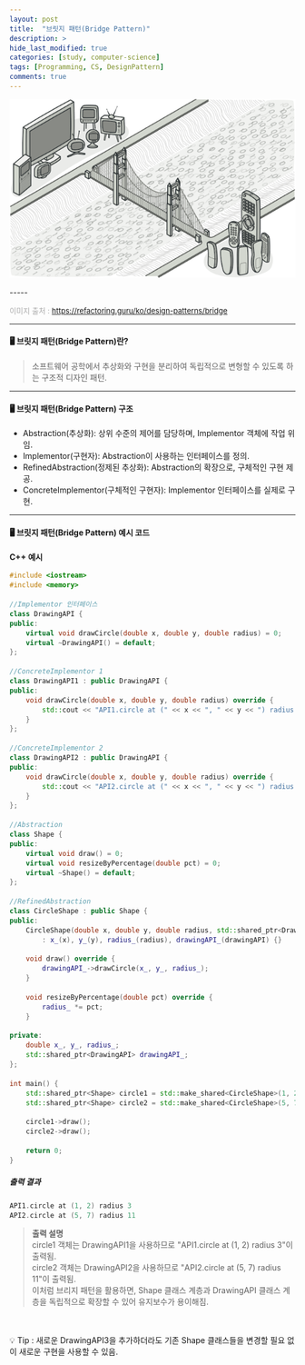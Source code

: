 ```yaml
---
layout: post
title:  "브릿지 패턴(Bridge Pattern)"
description: > 
hide_last_modified: true
categories: [study, computer-science]
tags: [Programming, CS, DesignPattern]
comments: true
---
```


<p align="center">
  <img src="../../../assets/img/blog/computer_science/bridge-pattern.png" style="width: 832px; height: auto;" />
</p>
-----

<span style="color:darkgray; font-size:13px;">이미지 출처 : https://refactoring.guru/ko/design-patterns/bridge </span>


-----
#### 🖥️ 브릿지 패턴(Bridge Pattern)란?
> 소프트웨어 공학에서 추상화와 구현을 분리하여 독립적으로 변형할 수 있도록 하는 구조적 디자인 패턴.

----
#### 🖥️ 브릿지 패턴(Bridge Pattern) 구조

- Abstraction(추상화): 상위 수준의 제어를 담당하며, Implementor 객체에 작업 위임.
- Implementor(구현자): Abstraction이 사용하는 인터페이스를 정의.
- RefinedAbstraction(정제된 추상화): Abstraction의 확장으로, 구체적인 구현 제공.
- ConcreteImplementor(구체적인 구현자): Implementor 인터페이스를 실제로 구현.

----
#### 🖥️ 브릿지 패턴(Bridge Pattern) 예시 코드

**C++ 예시**

```cpp
#include <iostream>
#include <memory>

//Implementor 인터페이스
class DrawingAPI {
public:
    virtual void drawCircle(double x, double y, double radius) = 0;
    virtual ~DrawingAPI() = default;
};

//ConcreteImplementor 1
class DrawingAPI1 : public DrawingAPI {
public:
    void drawCircle(double x, double y, double radius) override {
        std::cout << "API1.circle at (" << x << ", " << y << ") radius " << radius << std::endl;
    }
};

//ConcreteImplementor 2
class DrawingAPI2 : public DrawingAPI {
public:
    void drawCircle(double x, double y, double radius) override {
        std::cout << "API2.circle at (" << x << ", " << y << ") radius " << radius << std::endl;
    }
};

//Abstraction
class Shape {
public:
    virtual void draw() = 0;
    virtual void resizeByPercentage(double pct) = 0;
    virtual ~Shape() = default;
};

//RefinedAbstraction
class CircleShape : public Shape {
public:
    CircleShape(double x, double y, double radius, std::shared_ptr<DrawingAPI> drawingAPI)
        : x_(x), y_(y), radius_(radius), drawingAPI_(drawingAPI) {}

    void draw() override {
        drawingAPI_->drawCircle(x_, y_, radius_);
    }

    void resizeByPercentage(double pct) override {
        radius_ *= pct;
    }

private:
    double x_, y_, radius_;
    std::shared_ptr<DrawingAPI> drawingAPI_;
};

int main() {
    std::shared_ptr<Shape> circle1 = std::make_shared<CircleShape>(1, 2, 3, std::make_shared<DrawingAPI1>());
    std::shared_ptr<Shape> circle2 = std::make_shared<CircleShape>(5, 7, 11, std::make_shared<DrawingAPI2>());

    circle1->draw();
    circle2->draw();

    return 0;
}

```

##### 출력 결과

```cpp
API1.circle at (1, 2) radius 3
API2.circle at (5, 7) radius 11
```
> **출력 설명**
<br>circle1 객체는 DrawingAPI1을 사용하므로 "API1.circle at (1, 2) radius 3"이 출력됨.
<br>circle2 객체는 DrawingAPI2을 사용하므로 "API2.circle at (5, 7) radius 11"이 출력됨.
<br>이처럼 브리지 패턴을 활용하면, Shape 클래스 계층과 DrawingAPI 클래스 계층을 독립적으로 확장할 수 있어 유지보수가 용이해짐.
<br>
<br> 💡 Tip : 새로운 DrawingAPI3을 추가하더라도 기존 Shape 클래스들을 변경할 필요 없이 새로운 구현을 사용할 수 있음.